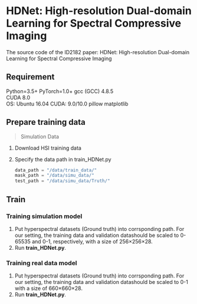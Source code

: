 # HDNet: High-resolution Dual-domain Learning  for Spectral Compressive Imaging
The source code of the ID2182 paper: HDNet: High-resolution Dual-domain Learning  for Spectral Compressive Imaging

## Requirement
Python=3.5+
PyTorch=1.0+
gcc (GCC) 4.8.5  
CUDA 8.0  
OS: Ubuntu 16.04
CUDA: 9.0/10.0
pillow 
matplotlib 


## Prepare training data 
> Simulation Data
1. Download HSI training data
2. Specify the data path in train_HDNet.py

    ```python
    data_path = "/data/train_data/"
    mask_path = "/data/simu_data/"
    test_path = "/data/simu_data/Truth/" 
    ```


## Train
### Training simulation model
1) Put hyperspectral datasets (Ground truth) into corrsponding path. For our setting, the training data and validation datashould be scaled to 0-65535 and 0-1, respectively, with a size of 256×256×28.  
2) Run **train_HDNet.py**.
### Training real data model  
1) Put hyperspectral datasets (Ground truth) into corrsponding path. For our setting, the training data and validation datashould be scaled to 0-1 with a size of 660×660×28.  
2) Run **train_HDNet.py**.

